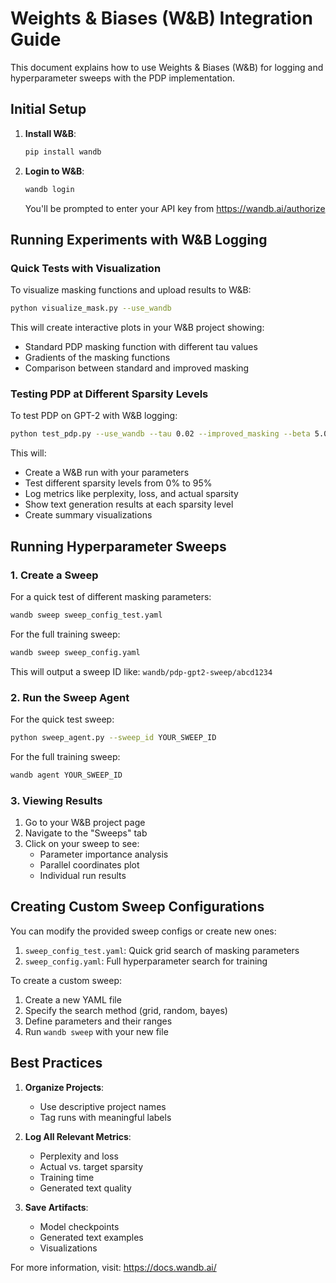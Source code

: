 # Weights & Biases (W&B) Integration Guide

This document explains how to use Weights & Biases (W&B) for logging and hyperparameter sweeps with the PDP implementation.

## Initial Setup

1. **Install W&B**:
   ```bash
   pip install wandb
   ```

2. **Login to W&B**:
   ```bash
   wandb login
   ```
   You'll be prompted to enter your API key from https://wandb.ai/authorize

## Running Experiments with W&B Logging

### Quick Tests with Visualization

To visualize masking functions and upload results to W&B:

```bash
python visualize_mask.py --use_wandb
```

This will create interactive plots in your W&B project showing:
- Standard PDP masking function with different tau values
- Gradients of the masking functions 
- Comparison between standard and improved masking

### Testing PDP at Different Sparsity Levels

To test PDP on GPT-2 with W&B logging:

```bash
python test_pdp.py --use_wandb --tau 0.02 --improved_masking --beta 5.0
```

This will:
- Create a W&B run with your parameters
- Test different sparsity levels from 0% to 95%
- Log metrics like perplexity, loss, and actual sparsity
- Show text generation results at each sparsity level
- Create summary visualizations

## Running Hyperparameter Sweeps

### 1. Create a Sweep

For a quick test of different masking parameters:

```bash
wandb sweep sweep_config_test.yaml
```

For the full training sweep:

```bash
wandb sweep sweep_config.yaml
```

This will output a sweep ID like: `wandb/pdp-gpt2-sweep/abcd1234`

### 2. Run the Sweep Agent

For the quick test sweep:

```bash
python sweep_agent.py --sweep_id YOUR_SWEEP_ID
```

For the full training sweep:

```bash
wandb agent YOUR_SWEEP_ID
```

### 3. Viewing Results

1. Go to your W&B project page
2. Navigate to the "Sweeps" tab
3. Click on your sweep to see:
   - Parameter importance analysis
   - Parallel coordinates plot
   - Individual run results

## Creating Custom Sweep Configurations

You can modify the provided sweep configs or create new ones:

1. `sweep_config_test.yaml`: Quick grid search of masking parameters
2. `sweep_config.yaml`: Full hyperparameter search for training

To create a custom sweep:
1. Create a new YAML file
2. Specify the search method (grid, random, bayes)
3. Define parameters and their ranges
4. Run `wandb sweep` with your new file

## Best Practices

1. **Organize Projects**:
   - Use descriptive project names
   - Tag runs with meaningful labels

2. **Log All Relevant Metrics**:
   - Perplexity and loss
   - Actual vs. target sparsity
   - Training time
   - Generated text quality

3. **Save Artifacts**:
   - Model checkpoints
   - Generated text examples
   - Visualizations

For more information, visit: https://docs.wandb.ai/